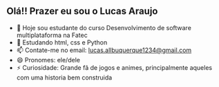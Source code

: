 ## Olá!! Prazer eu sou o Lucas Araujo

- 🔭 Hoje sou estudante do curso Desenvolvimento de software multiplataforma na Fatec
- 🌱 Estudando html, css e Python
- 📫 Contate-me no email: lucas.allbuquerque1234@gmail.com
- 😄 Pronomes: ele/dele
- ⚡ Curiosidade: Grande fã de jogos e animes, principalmente aqueles com uma historia bem construida

